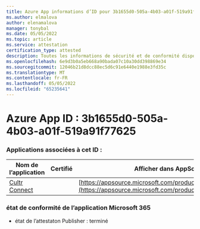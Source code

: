 ```yaml
---
title: Azure App informations d’ID pour 3b1655d0-505a-4b03-a01f-519a91f77625
ms.author: elmalova
author: elenamalova
manager: tonybal
ms.date: 05/05/2022
ms.topic: article
ms.service: attestation
certification_type: attested
description: Toutes les informations de sécurité et de conformité disponibles pour 3b1655d0-505a-4b03-a01f-519a91f77625.
ms.openlocfilehash: 6e9d3b0a5eb668a90bada07c10a30dd398869e34
ms.sourcegitcommit: 12046b21d8dcc88ec5d6c91e6440e1988e3fd35c
ms.translationtype: MT
ms.contentlocale: fr-FR
ms.lasthandoff: 05/05/2022
ms.locfileid: "65235641"
---
```

# <a name="azure-app-id-3b1655d0-505a-4b03-a01f-519a91f77625"></a>Azure App ID : 3b1655d0-505a-4b03-a01f-519a91f77625


### <a name="apps-associated-with-this-id"></a>Applications associées à cet ID :
| **Nom de l’application** | **Certifié** | **Afficher dans AppSource** |
|--------------|---------------|-----------------------|
| [Cultr Connect](../forward/WA200003008.md) |  | [https://appsource.microsoft.com/product/office/WA200003008](https://appsource.microsoft.com/product/office/WA200003008) |

### <a name="microsoft-365-app-compliance-status"></a>état de conformité de l’application Microsoft 365
- état de l’attestaton Publisher : terminé
